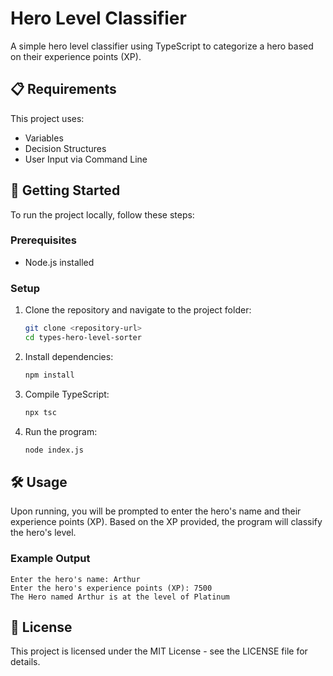 # Hero Level Classifier

A simple hero level classifier using TypeScript to categorize a hero based on their experience points (XP).

## 📋 Requirements

This project uses:

- Variables
- Decision Structures
- User Input via Command Line

## 🚀 Getting Started

To run the project locally, follow these steps:

### Prerequisites

- Node.js installed

### Setup

1. Clone the repository and navigate to the project folder:
   ```bash
   git clone <repository-url>
   cd types-hero-level-sorter
   ```

2. Install dependencies:
   ```bash
   npm install
   ```

3. Compile TypeScript:
   ```bash
   npx tsc
   ```

4. Run the program:
   ```bash
   node index.js
   ```

## 🛠️ Usage

Upon running, you will be prompted to enter the hero's name and their experience points (XP). Based on the XP provided, the program will classify the hero's level.

### Example Output

```
Enter the hero's name: Arthur
Enter the hero's experience points (XP): 7500
The Hero named Arthur is at the level of Platinum
```

## 📝 License

This project is licensed under the MIT License - see the LICENSE file for details.
